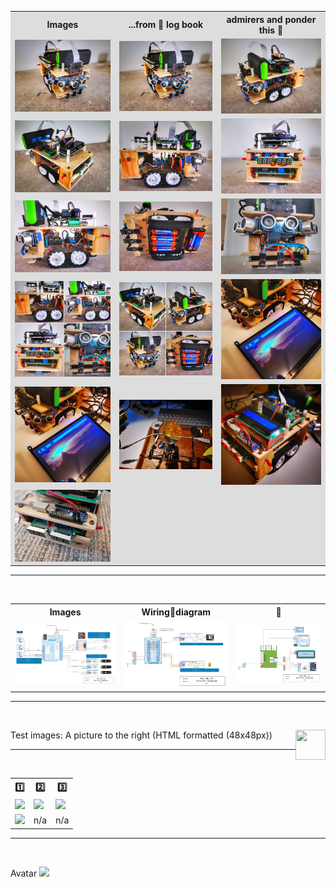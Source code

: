 <table style="width:100%;background-color:#dddddd">
  <tr>
    <th>Images</th>
    <th>...from 📸 log book</th>
    <th>admirers and ponder this 🤩</th>
  </tr>
  <tr>
    <td><img src="/Project_stuff/Images/2019-09-09_121443-01.jpg" width="350px"></td>
    <td><img src="/Project_stuff/Images/2019-09-09_121443-01.jpg" width="350px"></td>
    <td><img src="/Project_stuff/Images/2019-09-09_121458-01.jpg" width="350px"></td>
  </tr>
  <tr>
    <td><img src="/Project_stuff/Images/2019-09-09_121510-01.jpg" width="350px"></td>
    <td><img src="/Project_stuff/Images/2019-09-09_121606-01.jpg" width="350px"></td>
    <td><img src="/Project_stuff/Images/2019-09-09_121625-01.jpg" width="350px"></td>
  </tr>
  <tr>
    <td><img src="/Project_stuff/Images/2019-09-09_121635-01.jpg" width="350px"></td>
    <td><img src="/Project_stuff/Images/2019-09-09_121702-01.jpg" width="350px"></td>
    <td><img src="/Project_stuff/Images/2019-09-09_121806-01.jpg" width="350px"></td>
  </tr>
   <tr>
    <td><img src="/Project_stuff/Images/2019-09-09_122618.jpg" width="350px"></td>
    <td><img src="/Project_stuff/Images/2019-09-09_122725.jpg" width="350px"></td>
    <td><img src="/Project_stuff/Images/2019-10-31_183025-01.jpeg" width="350px">
    </td>
  </tr>
  <tr>
    <td><img src="/Project_stuff/Images/2019-10-31_183025-01.jpeg" width="350px"></td>
    <td><img src="/Project_stuff/Images/2020-04-05_191520.jpg" width="350px"></td>
    <td><img src="/Project_stuff/Images/2020-04-06_223849-01.jpeg" width="350px"></td>
  </tr>
   <tr>
    <td><img src="/Project_stuff/Images/2020-05-15_123445.jpg" width="350px"></td>
    <td></td>
    <td></td>
  </tr>
</table>
<hr />
<br />

<table style="width:100%">
  <tr>
    <th>Images</th> 
    <th>Wiring🔌diagram</th>
    <th>📑</th>
  </tr>
  <tr>
    <td><img src="/Project_stuff/Images/Pet-Mk.IV Circuit Diagram - UNO.jpeg" width="350px"></td>
    <td><img src="/Project_stuff/Images/Pet-Mk.IV Circuit Diagram - NANO.jpeg" width="350px"></td>
    <td><img src="/Project_stuff/Images/Pet-Mk.IV Circuit Diagram - RPi.jpeg" width="350px"></td>
  </tr>
</table>

<hr />
<br />
 
Test images: A picture to the right (HTML formatted (48x48px))
<a href="url"><img src="https://github.com/favicon.ico" align="right" height="48" width="48" ></a>
<hr />
<br />

<table style="width:100%">
  <tr>
    <th>1️⃣</th>
    <th>2️⃣</th>
    <th>3️⃣</th>
  </tr>
  <tr>
    <td><img src="https://github.com/favicon.ico"></td>
    <td><img src="https://github.com/favicon.ico" width="48px"></td>
    <td><img src="https://github.com/favicon.ico" height="24px"></td>
  </tr>
  <tr>
    <td><img src="https://github.com/favicon.ico" height="120%"></td>
    <td>n/a</td>
    <td>n/a</td>
  </tr>
</table>
<hr />
<br />

Avatar
![](https://avatars3.githubusercontent.com/u/31112269?v=4&s=200)
